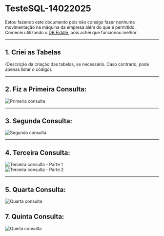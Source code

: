 # TesteSQL-14022025

Estou fazendo este documento pois não consigo fazer nenhuma movimentação na máquina da empresa além do que é permitido.  
Comecei utilizando o [DB Fiddle](https://www.db-fiddle.com/), pois achei que funcionou melhor.

---

## 1. Criei as Tabelas

(Descrição da criação das tabelas, se necessário. Caso contrário, pode apenas listar o código).

---

## 2. Fiz a Primeira Consulta:

![Primeira consulta](https://github.com/user-attachments/assets/4d1b08df-9b9c-4ad2-bdc9-dc973b66c2e4)

---

## 3. Segunda Consulta:

![Segunda consulta](https://github.com/user-attachments/assets/b72603bd-87fe-409c-8be0-dfb9b6c5329c)

---

## 4. Terceira Consulta:

![Terceira consulta - Parte 1](https://github.com/user-attachments/assets/777fdb73-e9c9-43f2-95c8-201971ab3959)  
![Terceira consulta - Parte 2](https://github.com/user-attachments/assets/babe2a8c-c56a-4624-ad9c-959672c5fa30)

---

## 5. Quarta Consulta:

![Quarta consulta](https://github.com/user-attachments/assets/777fdb73-e9c9-43f2-95c8-201971ab3959)

## 7. Quinta Consulta:
![Quinta consulta](https://github.com/user-attachments/assets/1adbfd7f-9d79-456b-b8f0-471708d619f0)




